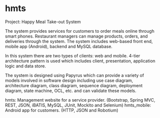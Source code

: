 # hmts
Project: Happy Meal Take-out System

The system provides services for customers to order meals online through smart phones. Restaurant managers can manage products, orders, and deliveries through the system. The system includes web-based front end, mobile app (Android), backend and MySQL database.

In this system there are two types of clients: web and mobile. 4-tier architecture pattern is used which includes client, presentation, application logic and data store.

The system is designed using Papyrus which can provide a variety of models involved in software design including use case diagram, architecture diagram, class diagram, sequence diagram, deployment diagram, state machine, OCL, etc. and can validate these models.

hmts: Management website for a service provider. (Bootstrap, Spring MVC, REST, JSON, iBATIS, MySQL, JUnit, Mockito and Selenium)
hmts_mobile: Android app for customers. (HTTP, JSON and Robotium)
